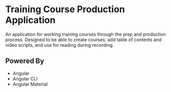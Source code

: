 # Training Course Production Application

An application for working training courses through the prep and production process. Designed to 
be able to create courses, add table of contents and video scripts, and use for reading during recording.

## Powered By

- Angular
- Angular CLI
- Angular Material
